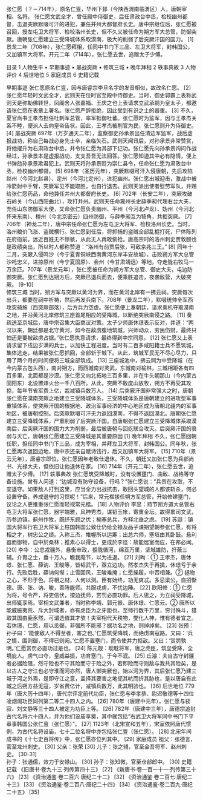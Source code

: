 张仁愿（？－714年），原名仁亶，华州下邽（今陕西渭南临渭区）人，唐朝宰相、名将。
张仁愿文武全才，曾任殿中侍御史，后任肃政台中丞，检校幽州都督，击退突厥默啜可汗的进犯，兼任并州大都督府长史。唐中宗继位后，张仁愿被召回，授左屯卫大将军、检校洛州长史，但不久又被任命为朔方军大总管，防御突厥。唐朝张仁愿建立三受降城体系取漠南，极大的削弱了后突厥汗国的国力。 [1] 
景龙二年（708年），张仁愿拜相，任同中书门下三品、左卫大将军，封韩国公，又加镇军大将军。开元二年（714年），张仁愿去世，追赠太子少傅。

目录
1 人物生平
▪ 早期事迹
▪ 屡战突厥
▪ 修筑三城
▪ 晚年拜相
2 轶事典故
3 人物评价
4 后世地位
5 家庭成员
6 史籍记载

早期事迹
张仁愿原名仁亶，因与唐睿宗李旦名字的发音相似，故改名仁愿。 [2] 
张仁愿年轻时文武全才，武则天在位时官至殿中侍御史。当时，御史郭霸上表称武则天是弥勒佛转世，凤阁舍人张嘉福、王庆之也上表请求立武承嗣为皇太子，都邀请张仁愿在表章上署名。张仁愿严辞拒绝，因此受到有识之士的器重。 [3] 
不久，夏官尚书王孝杰担任吐刺军总管，率军抵御吐蕃。张仁愿时为监军，因与王孝杰关系不睦，便派人去向皇帝告状。因此，王孝杰被削官为民，张仁愿则升为侍御史。 [4] 
屡战突厥
697年（万岁通天二年），监察御史孙承景出任清边军监军，战后虚报战功，称自己每战必身先士卒，亲临矢石。武则天闻讯后，对孙承景非常赞赏，将他擢升为右肃政台中丞，并令张仁愿为其部下记功。张仁愿先向孙承景询问作战经过，孙承景本是虚报战功，支支吾吾无法回答。张仁愿知道其中必有隐情，便上书弹劾孙承景欺君犯上。武则天将孙承景贬为崇仁县令，任命张仁愿为肃政台中丞，检校幽州都督。 [5] 
698年（圣历元年），突厥默啜可汗入侵唐朝，先后攻陷赵州（今河北赵县）、定州（今河北定州），进犯幽州。张仁愿出城迎击，激战中被冷箭射中手臂，突厥军见不能取胜，也自行退去。武则天派出使者慰劳军队，并赐给张仁愿药品，命他兼任并州大都督府长史。 [6] 
702年（长安二年），突厥攻破石岭关（今山西阳曲北），攻打并州。武则天任命雍州长史薛季昶代理右台大夫，充任山东防御军大使，又命张仁愿负责幽州、平州（今河北卢龙）、妫州（今河北怀来东南）、檀州（今北京密云）四州防御，与薛季昶互为犄角，共拒突厥。 [7] 
706年（神龙二年），唐中宗任命张仁愿为左屯卫大将军、检校洛州长史。当时，洛州粮价飞涨、盗贼横行。张仁愿到任后，将抓捕的盗贼全部乱棍打死，尸体陈列在府衙前。远近百姓无不惊骇，从此无人再敢偷抢。唐高宗时的洛州刺史贾敦颐也是政绩突出，所以时人都称赞道：“洛州有前贾后张，可敌京兆三王。” [8] 
同年十二月，突厥入侵鸣沙（今宁夏青铜峡西南黄河东岸丰安故城），击败朔方军大总管沙吒忠义，进掠原州（今宁夏固原）、会州（今甘肃靖远）等地，夺走陇右牧马一万余匹。707年（景龙元年），张仁愿被任命为朔方军大总管、御史大夫，屯边防御突厥。张仁愿到达朔方后，突厥已退兵而去，便乘胜追击，夜袭敌营，大破突厥。 [9-10]  
修筑三城
当时，朔方军与突厥以黄河为界，而在黄河北岸有一拂云祠。突厥每次出兵，都要在祠中祈祷，然后再发兵南下。708年（景龙二年），默啜统帅全军西攻突骑施（西突厥部落），后方兵力空虚。张仁愿便上奏朝廷，请求乘机夺取漠南之地，并沿黄河北岸修筑三座首尾相应的受降城，以断绝突厥南侵之路。 [11] 
奏疏送至京城后，唐中宗召集大臣商议对策。太子少师唐休璟表示反对，并道：“两汉以来，朝廷都是北守黄河，如今在敌虏腹地筑城，兴师动众，劳民伤财，最终只怕还是要被敌虏占据。”张仁愿执意请求，最终得到中宗同意。 [12] 
张仁愿又上表请求留下戍边岁满的兵士，以加快工程进度。当时有二百多咸阳籍士兵不愿筑城，集体逃走，结果被张仁愿抓回，全部斩于城下。从此，筑城军民无不尽心尽力，只用了两个月的时间便将三城全部筑成。 [13] 
三座城池中，拂云祠为中受降城（在今内蒙古包头西），南对朔方，而西城南对灵武，东城南对榆林，三城相距各有四百多里，北面都是沙漠。张仁愿又向北拓地三百多里，并在牛头朝那山（今内蒙古固阳东）北设置烽火台一千八百所。从此，突厥不敢度山放牧，朔方不再受其攻掠，每年节省军费上亿，裁减镇兵数万人。 [14] 
后突厥汗国非常强大之时，唐朝张仁愿在漠南突厥之地建立三受降城体系，三受降城体系是唐朝建立的进攻型军事重镇体系，使突厥汗国的根据地、政治军事经济的中心地区成为唐朝北疆内的军事地区，被唐朝控制。后突厥默啜可汗无力返回漠南，不得不返回漠北。唐朝张仁愿建立三受降城体系，严重削弱了后突厥汗国。自唐朝张仁愿建立三受降城体系取漠南后，后突厥汗国的国力大为削弱，最后被唐朝与回纥联合攻灭。后突厥汗国的衰弱与灭亡，唐朝张仁愿建立三受降城是其重要原因 [1] 
晚年拜相
不久，张仁愿回朝任职，担任同中书门下三品，成为宰相，并拜左卫大将军，封韩国公。同年秋，张仁愿再次返回边地，唐中宗还亲自赋诗饯行，后又加镇军大将军。 [15] 
710年（景云元年），唐睿宗即位，张仁愿因年老致仕退休。不久，朝廷又加张仁愿为兵部尚书、光禄大夫，但依旧让他退休在家。 [16] 
714年（开元二年），张仁愿去世，追赠太子少傅。 [17] 
轶事典故
张仁愿筑受降城时，没有设置壅门、曲敌、战格等守备设施。曾有人问道：“边城没有防守设备，行吗？”张仁愿说：“兵贵在攻取，不宜退守。如果敌人打到这里，应当全力出战抗击，敢回头望城的人都该斩杀，何必设置守备，养成退守的习惯呢！”后来，常元楷接任朔方军总管，开始修建壅门，议论之人更推重张仁愿而轻视常元楷。 [18] 
人物评价
李显：持节朔方道大总管右屯卫大将军张仁愿，器宇端雅，风神秀杰，谋韬玉帐，寄重金坛。故得累司文武，历参边镇。蓟州作牧，既纾东顾之忧；榆塞总兵，方释北垂之虑。 [19] 
苏颋：镇国大将军行右卫大将军上柱国韩国公致仕仍给全禄及品子课朔望朝参张仁愿，有将相之才，树忠公之绩。入称三杰，帷幄所以运筹；出总六师，塞垣由其卧鼓。悬利器而御物，自中於桑林；推素心以得士，更成於李径：故能居室而应，在邦必闻。 [20] 
李华：公总戎疆外，悬衡审政，拒陇循河，绵亘万里，坚城雄防，扞蔽三辅。介胄之士，垂十万人，瞻我麾节，以为进退。 [21] 
刘昫：① 王孝杰，唐休璟、张仁愿、薛讷、王晙等，皆韬武干，亟立边功。然孝杰失于再擒，休璟亏于余行。先败后胜，薛讷何惭；止雪回风，王晙难掩；仁愿操履，中否相兼。② 拯物之心，不形于色。将相之材，人何以测。臣有始终，功无爽忒。多忌梁公，自招惭德。唐、张、讷、晙，善阵能师。共服戎虏，不忧边陲。 [22] 
欧阳修：① 仁愿为将，号令严，将吏信伏，按边抚师，赏罚必直功罪。后人思之，为立祠受降城，出师辄享焉。宰相文武兼者，当时称李靖、郭元振、唐休璟、仁愿云。② 唐所以能威振夷荒、斥大封域者，亦有虎臣为之牙距也。至师行数千万里，穷讨殊斗，猎取其国由鹿豕然，可谓选值其才欤！夫宰相代天秩物，燮化人神，惟有德者宜之。若休璟、仁愿，用以丞弼，非强所不能邪？据功名之地，则绰绰矣。 [23] 
张预：孙子曰：‘能使敌人不得至者，害之也。’仁愿筑受降城，而绝虏南寇路。又曰：‘兵之情，围则御，不得已则阙。’仁愿不置壅门，而令使并力拒敌。又曰：‘赏罚孰明。’仁愿赏罚必直功过是也。 [24] 
陈元靓：耽耽将军，唐之虎臣，筑垒受降，全境庇人。虏气曰夺，皇威益振，功育塞门，于今不泯。 [25] 
丘濬：夫自古守封疆者必据险阻，然守险也不守其险而守于险之外，若即险而守则敌与我共其险矣，是以古人之守江也必守淮而河亦然，唐人御突厥也，始以河为界，其后张仁愿乃建三城于河之外焉，是即守江之意，盖择其要害之地扼其吭而折其胁也，是以唐自有此城之后朔方益无寇，岁省费亿计，减镇兵数万，此其明验也。 [36] 
后世地位
779年（唐大历十四年），唐代宗评定前代功臣，张仁愿与李孝恭、尉迟敬德等十四位凌烟阁功臣同列第二等二十四人之内。 [26] 
780年（唐建中元年），张仁愿与裴寂、刘文静等三十四人被定为功臣上等。 [26] 
782年（唐建中三年），唐德宗追封古代名将六十四人，并为他们设庙享奠，其中就包括“右武卫大将军同中书门下平章事韩国公张仁亶（张仁愿）”。 [27] 
1123年（北宋宣和五年），宋室依照唐代惯例，为古代名将设庙，七十二位名将中亦包括张仁亶（张仁愿）。 [28] 
北宋年间成书的《十七史百将传》中，张仁愿亦位列其中。 [29] 
家庭成员
祖父：张德言，官至龙州刺史。 [30] 
父亲：张荣 [30] 
儿子：张之辅，官至金吾将军、赵州刺史。 [30-31]  
孙子：张通儒，效力于安禄山。 [30] 
孙子：张知微，官至仓部郎中。 [30] 
史籍记载
《旧唐书·卷九十三·列传第四十三》 [22] 
《新唐书·卷一百一十一·列传第三十六》 [23] 
《资治通鉴·卷二百六·唐纪二十二》 [32] 
《资治通鉴·卷二百七·唐纪二十三》 [33] 
《资治通鉴·卷二百八·唐纪二十四》 [34] 
《资治通鉴·卷二百九·唐纪二十五》 [35] 